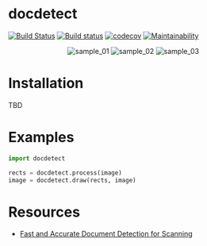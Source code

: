 # docdetect

[![Build Status](https://travis-ci.org/alessandrozamberletti/docdetect.svg?branch=master)](https://travis-ci.org/alessandrozamberletti/docdetect)
[![Build status](https://ci.appveyor.com/api/projects/status/l1gjc8g7c1q3846j/branch/master?svg=true)](https://ci.appveyor.com/project/alessandrozamberletti/docdetect/branch/master)
[![codecov](https://codecov.io/gh/alessandrozamberletti/docdetect/branch/master/graph/badge.svg)](https://codecov.io/gh/alessandrozamberletti/docdetect)
[![Maintainability](https://api.codeclimate.com/v1/badges/a9aa496faab72437e650/maintainability)](https://codeclimate.com/github/alessandrozamberletti/docdetect/maintainability)

<p align="center"> 
  <img src="./res/01.gif" alt="sample_01"/>
  <img src="./res/02.gif" alt="sample_02"/>
  <img src="./res/03.gif" alt="sample_03"/>
</p>

# Installation

TBD

# Examples

```python
import docdetect

rects = docdetect.process(image)
image = docdetect.draw(rects, image)
```

# Resources  
* [Fast and Accurate Document Detection for Scanning](https://blogs.dropbox.com/tech/2016/08/fast-and-accurate-document-detection-for-scanning/)
